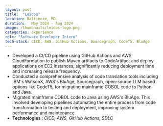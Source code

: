 ```yaml
---
layout: post
title:  "Leidos"
location: Baltimore, MD
duration:   May 2024 - Aug 2024
image: /thumbnails/leidos-logo.png
categories: experience
role: "Software Developer Intern"
tech-stack: CICD, AWS, GitHub Actions, Sourcegraph, CodeT5, BluAge
---
```

<ul>

<li> Developed a CI/CD pipeline using GitHub Actions and AWS CloudFormation to publish Maven artifacts to CodeArtifact and deploy applications on EC2 instances, significantly reducing deployment time and increasing release frequency. </li>

<li> Conducted a comprehensive analysis of code translation tools including IBM's WatsonX, AWS's BluAge, Sourcegraph, open-source LLM based options like CodeT5, for migrating mainframe COBOL code to Python and Java. </li>

<li> Migrated mainframe COBOL code to Java using AWS's BluAge. This involved developing pipelines automating the entire process from code transformation to testing and deployment, improving system performance and maintenance. </li>

<li><b> Technologies </b>: <em>CICD, AWS, GitHub Actions, SDLC</em> </li>

</ul>
